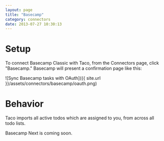 ```yaml
---
layout: page
title: "Basecamp"
category: connectors
date: 2013-07-27 10:30:13
---
```


# Setup

To connect Basecamp Classic with Taco, from the Connectors page, click
"Basecamp." Basecamp will present a confirmation page like this:

![Sync Basecamp tasks with OAuth]({{ site.url }}/assets/connectors/basecamp/oauth.png)


# Behavior

Taco imports all active todos which are assigned to you, from across all
todo lists.

Basecamp Next is coming soon.
